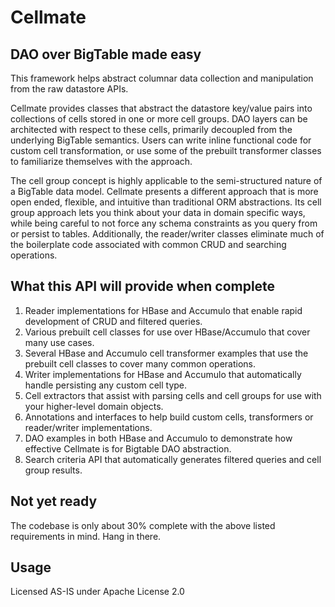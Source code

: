 # Cellmate #

## DAO over BigTable made easy ##
This framework helps abstract columnar data collection and manipulation from the raw datastore APIs.  

Cellmate provides classes that abstract the datastore key/value pairs into collections of cells stored in one or more cell groups. DAO layers can be architected with respect to these cells, primarily decoupled from the underlying BigTable semantics. Users can write inline functional code for custom cell transformation, or use some of the prebuilt transformer classes to familiarize themselves with the approach.  

The cell group concept is highly applicable to the semi-structured nature of a BigTable data model. Cellmate presents a different approach that is more open ended, flexible, and intuitive than traditional ORM abstractions. Its cell group approach lets you think about your data in domain specific ways, while being careful to not force any schema constraints as you query from or persist to tables. Additionally, the reader/writer classes eliminate much of the boilerplate code associated with common CRUD and searching operations. 
## What this API will provide when complete ##

<ol>
<li>Reader implementations for HBase and Accumulo that enable rapid development of CRUD and filtered queries. 
<li>Various prebuilt cell classes for use over HBase/Accumulo that cover many use cases. </li>
<li>Several HBase and Accumulo cell transformer examples that use the prebuilt cell classes to cover many common operations. </li>
<li>Writer implementations for HBase and Accumulo that automatically handle persisting any custom cell type.</li>
<li>Cell extractors that assist with parsing cells and cell groups for use with your higher-level domain objects.</li>
<li>Annotations and interfaces to help build custom cells, transformers or reader/writer implementations.</li>
<li>DAO examples in both HBase and Accumulo to demonstrate how effective Cellmate is for Bigtable DAO abstraction.</li>
<li>Search criteria API that automatically generates filtered queries and cell group results.  
</ol>

## Not yet ready ##

The codebase is only about 30% complete with the above listed requirements in mind. Hang in there.  

## Usage ##
Licensed AS-IS under Apache License 2.0



